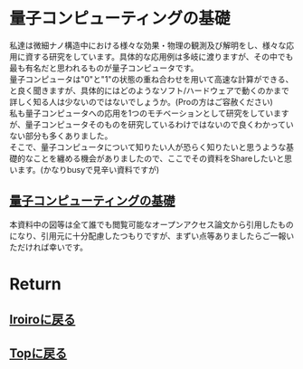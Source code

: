 # 量子コンピューティングの基礎
私達は微細ナノ構造中における様々な効果・物理の観測及び解明をし、様々な応用に資する研究をしています。具体的な応用例は多岐に渡りますが、その中でも最も有名だと思われるものが量子コンピュータです。<br>
量子コンピュータは"0"と"1"の状態の重ね合わせを用いて高速な計算ができる、と良く聞きますが、具体的にはどのようなソフト/ハードウェアで動くのかまで詳しく知る人は少ないのではないでしょうか。(Proの方はご容赦ください)<br>
私も量子コンピュータへの応用を1つのモチベーションとして研究をしていますが、量子コンピュータそのものを研究しているわけではないので良くわかっていない部分も多くありました。<br>
そこで、量子コンピュータについて知りたい人が恐らく知りたいと思うような基礎的なことを纏める機会がありましたので、ここでその資料をShareしたいと思います。(かなりbusyで見辛い資料ですが)<br>

## [量子コンピューティングの基礎](https://www.slideshare.net/secret/41illtzrYAG9cQ)

本資料中の図等は全て誰でも閲覧可能なオープンアクセス論文から引用したものになり、引用元に十分配慮したつもりですが、まずい点等ありましたらご一報いただければ幸いです。<br>


# Return
## [Iroiroに戻る](./iroiro.md)
## [Topに戻る](https://motoyashinozaki.github.io/minidora/)